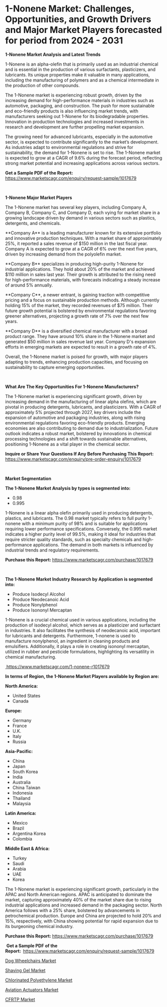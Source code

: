 <p><h1>1-Nonene Market: Challenges, Opportunities, and Growth Drivers and Major Market Players forecasted for period from 2024 - 2031</h1></p><p><strong>1-Nonene Market Analysis and Latest Trends</strong></p>
<p><p>1-Nonene is an alpha-olefin that is primarily used as an industrial chemical and is essential in the production of various surfactants, plasticizers, and lubricants. Its unique properties make it valuable in many applications, including the manufacturing of polymers and as a chemical intermediate in the production of other compounds.</p><p>The 1-Nonene market is experiencing robust growth, driven by the increasing demand for high-performance materials in industries such as automotive, packaging, and construction. The push for more sustainable and eco-friendly products is also influencing market trends, with manufacturers seeking out 1-Nonene for its biodegradable properties. Innovation in production technologies and increased investments in research and development are further propelling market expansion. </p><p>The growing need for advanced lubricants, especially in the automotive sector, is expected to contribute significantly to the market’s development. As industries adapt to environmental regulations and strive for sustainability, the demand for 1-Nonene is set to rise. The 1-Nonene market is expected to grow at a CAGR of 9.6% during the forecast period, reflecting strong market potential and increasing applications across various sectors.</p></p>
<p><strong>Get a Sample PDF of the Report:&nbsp;</strong> <a href="https://www.marketscagr.com/enquiry/request-sample/1017679">https://www.marketscagr.com/enquiry/request-sample/1017679</a></p>
<p>&nbsp;</p>
<p><strong>1-Nonene Major Market Players</strong></p>
<p><p>The 1-Nonene market has several key players, including Company A, Company B, Company C, and Company D, each vying for market share in a growing landscape driven by demand in various sectors such as plastics, detergents, and chemicals.</p><p>**Company A** is a leading manufacturer known for its extensive portfolio and innovative production techniques. With a market share of approximately 25%, it reported a sales revenue of $150 million in the last fiscal year. Company A is expected to grow at a CAGR of 6% over the next five years, driven by increasing demand from the polyolefin market.</p><p>**Company B** specializes in producing high-purity 1-Nonene for industrial applications. They hold about 20% of the market and achieved $110 million in sales last year. Their growth is attributed to the rising need for high-performance materials, with forecasts indicating a steady increase of around 5% annually.</p><p>**Company C**, a newer entrant, is gaining traction with competitive pricing and a focus on sustainable production methods. Although currently holding 15% of the market, they recorded revenues of $75 million. Their future growth potential is bolstered by environmental regulations favoring greener alternatives, projecting a growth rate of 7% over the next few years.</p><p>**Company D** is a diversified chemical manufacturer with a broad product range. They have around 10% share in the 1-Nonene market and generated $50 million in sales revenue last year. Company D's expansion efforts in emerging markets are expected to result in a growth rate of 4%.</p><p>Overall, the 1-Nonene market is poised for growth, with major players adapting to trends, enhancing production capacities, and focusing on sustainability to capture emerging opportunities.</p></p>
<p>&nbsp;</p>
<p><strong>What Are The Key Opportunities For 1-Nonene Manufacturers?</strong></p>
<p><p>The 1-Nonene market is experiencing significant growth, driven by increasing demand in the manufacturing of linear alpha olefins, which are pivotal in producing detergents, lubricants, and plasticizers. With a CAGR of approximately 5% projected through 2027, key drivers include the expansion of automotive and packaging industries, along with rising environmental regulations favoring eco-friendly products. Emerging economies are also contributing to demand due to industrialization. Future outlook indicates a robust market, bolstered by innovations in chemical processing technologies and a shift towards sustainable alternatives, positioning 1-Nonene as a vital player in the chemical sector.</p></p>
<p><strong>Inquire or Share Your Questions If Any Before Purchasing This Report:</strong> <a href="https://www.marketscagr.com/enquiry/pre-order-enquiry/1017679">https://www.marketscagr.com/enquiry/pre-order-enquiry/1017679</a></p>
<p>&nbsp;</p>
<p><strong>Market Segmentation</strong></p>
<p><strong>The 1-Nonene Market Analysis by types is segmented into:</strong></p>
<p><ul><li>0.98</li><li>0.995</li></ul></p>
<p><p>1-Nonene is a linear alpha olefin primarily used in producing detergents, plastics, and lubricants. The 0.98 market typically refers to full purity 1-nonene with a minimum purity of 98% and is suitable for applications requiring lower performance specifications. Conversely, the 0.995 market indicates a higher purity level of 99.5%, making it ideal for industries that require stricter quality standards, such as specialty chemicals and high-performance applications. The demand in both markets is influenced by industrial trends and regulatory requirements.</p></p>
<p><strong>Purchase this Report:&nbsp;</strong><a href="https://www.marketscagr.com/purchase/1017679">https://www.marketscagr.com/purchase/1017679</a></p>
<p>&nbsp;</p>
<p><strong>The 1-Nonene Market Industry Research by Application is segmented into:</strong></p>
<p><ul><li>Produce Isodecyl Alcohol</li><li>Produce Neodecanoic Acid</li><li>Produce Nonylphenol</li><li>Produce Isononyl Mercaptan</li></ul></p>
<p><p>1-Nonene is a crucial chemical used in various applications, including the production of isodecyl alcohol, which serves as a plasticizer and surfactant in industries. It also facilitates the synthesis of neodecanoic acid, important for lubricants and detergents. Furthermore, 1-nonene is used to manufacture nonylphenol, an ingredient in cleaning products and emulsifiers. Additionally, it plays a role in creating isononyl mercaptan, utilized in rubber and pesticide formulations, highlighting its versatility in chemical manufacturing.</p></p>
<p><a href="https://www.marketscagr.com/1-nonene-r1017679">&nbsp;https://www.marketscagr.com/1-nonene-r1017679</a></p>
<p><strong>In terms of Region, the 1-Nonene Market Players available by Region are:</strong></p>
<p>
    <p> <strong> North America: </strong>
        <ul>
            <li>United States</li>
            <li>Canada</li>
        </ul>
        </p> 
    <p> <strong> Europe: </strong>
        <ul>
            <li>Germany</li>
            <li>France</li>
            <li>U.K.</li>
            <li>Italy</li>
            <li>Russia</li>
        </ul>
        </p> 
    <p> <strong> Asia-Pacific: </strong>
        <ul>
            <li>China</li>
            <li>Japan</li>
            <li>South Korea</li>
            <li>India</li>
            <li>Australia</li>
            <li>China Taiwan</li>
            <li>Indonesia</li>
            <li>Thailand</li>
            <li>Malaysia</li>
        </ul>
        </p> 
    <p> <strong> Latin America: </strong>
        <ul>
            <li>Mexico</li>
            <li>Brazil</li>
            <li>Argentina Korea</li>
            <li>Colombia</li>
        </ul>
        </p> 
    <p> <strong> Middle East & Africa: </strong>
        <ul>
            <li>Turkey</li>
            <li>Saudi</li>
            <li>Arabia</li>
            <li>UAE</li>
            <li>Korea</li>
        </ul>
    </p>
    </p>
<p><p>The 1-Nonene market is experiencing significant growth, particularly in the APAC and North American regions. APAC is anticipated to dominate the market, capturing approximately 40% of the market share due to rising industrial applications and increased demand in the packaging sector. North America follows with a 25% share, bolstered by advancements in petrochemical production. Europe and China are projected to hold 20% and 15%, respectively, with China showing potential for rapid expansion due to its burgeoning chemical industry.</p></p>
<p><strong>Purchase this Report: </strong><a href="https://www.marketscagr.com/purchase/1017679">https://www.marketscagr.com/purchase/1017679</a></p>
<p>&nbsp;<strong>Get a Sample PDF of the Report:&nbsp;&nbsp;</strong><a href="https://www.marketscagr.com/enquiry/request-sample/1017679">https://www.marketscagr.com/enquiry/request-sample/1017679</a></p>
<p><strong></strong></p>
<p><p><a href="https://medium.com/@cathymaggio15/the-dog-wheelchairs-market-industry-provides-a-comprehensive-and-current-analysis-of-the-sector-3cad33bdeddb">Dog Wheelchairs Market</a></p><p><a href="https://medium.com/@cathymaggio15/the-global-market-overview-of-the-shaving-gel-market-provides-a-unique-perspective-on-the-key-5f19b2b1de5a">Shaving Gel Market</a></p><p><a href="https://issuu.com/reportprime-2/docs/chlorinated-polyethylene-market-siz_229b5ddb6ff785">Chlorinated Polyethylene Market</a></p><p><a href="https://www.linkedin.com/pulse/insights-aviation-actuators-market-players-size-geographical-x6mae?trackingId=BkoHWJoLRZSMvu0u048ZoA%3D%3D">Aviation Actuators Market</a></p><p><a href="https://issuu.com/reportprime-2/docs/cfrtp-market-size-2030.pptx_1e41e51df44af6">CFRTP Market</a></p></p>